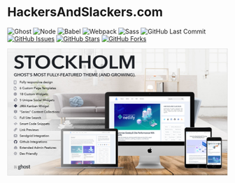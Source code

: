 # HackersAndSlackers.com

![Ghost](https://img.shields.io/badge/Ghost-^v4.0.0-lightgrey.svg?longCache=true&style=flat-square&logo=ghost&logoColor=white&colorB=656c82&colorA=4c566a)
![Node](https://img.shields.io/badge/NodeJS-v^16.0.0-green.svg?longCache=true&style=flat-square&logo=node.js&logoColor=white&colorB=a3be8c&colorA=4c566a)
![Babel](https://img.shields.io/badge/@babel/core-v^7.17.0-yellow.svg?longCache=true&style=flat-square&logo=babel&logoColor=white&colorB=ebcb8b&colorA=4c566a)
![Webpack](https://img.shields.io/badge/Webpack-v5.70.0-blue.svg?longCache=true&style=flat-square&logo=webpack&logoColor=white&colorB=5e81ac&colorA=4c566a)
![Sass](https://img.shields.io/badge/Sass-v^1.49.0-blue.svg?longCache=true&logo=sass&longCache=true&style=flat-square&logoColor=white&colorB=b48ead&colorA=4c566a)
![GitHub Last Commit](https://img.shields.io/github/last-commit/google/skia.svg?style=flat-square&colorA=4c566a&colorB=a3be8c&logo=GitHub)
[![GitHub Issues](https://img.shields.io/github/issues/hackersandslackers/hackersandslackers-ghost.svg?style=flat-square&colorB=ebcb8b&colorA=4c566a&logo=GitHub)](https://github.com/hackersandslackers/hackersandslackers-ghost/issues)
[![GitHub Stars](https://img.shields.io/github/stars/hackersandslackers/hackersandslackers-ghost.svg?style=flat-square&colorB=ebcb8b&colorA=4c566a&logo=GitHub)](https://github.com/hackersandslackers/hackersandslackers-ghost/stargazers)
[![GitHub Forks](https://img.shields.io/github/forks/hackersandslackers/hackersandslackers-ghost.svg?style=flat-square&colorB=ebcb8b&colorA=4c566a&logo=GitHub)](https://github.com/hackersandslackers/hackersandslackers-ghost/network)

![Hackersandslackers Theme Preview](./.github/preview.jpg?token=AAU6YMSAFPVFIIDAG4GYFMTAWNMTQ)
